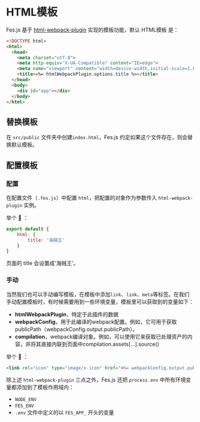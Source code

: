 # HTML模板

Fes.js 基于 [html-webpack-plugin](https://github.com/jantimon/html-webpack-plugin) 实现的模板功能，默认 HTML模板 是：
```html
<!DOCTYPE html>
<html>
  <head>
    <meta charset="utf-8">
    <meta http-equiv="X-UA-Compatible" content="IE=edge">
    <meta name="viewport" content="width=device-width,initial-scale=1.0">
    <title><%= htmlWebpackPlugin.options.title %></title>
  </head>
  <body>
    <div id="app"></div>
  </body>
</html>
```


## 替换模板
在 `src/public` 文件夹中创建`index.html`，Fes.js 约定如果这个文件存在，则会替换默认模板。

## 配置模板

### 配置
在配置文件（`.fes.js`）中配置 `html`，把配置的对象作为参数传入 `html-webpack-plugin` 实例。

举个 :chestnut: ：
```js
export default {
    html: {
        title: '海贼王'
    }
}
```
页面的 title 会设置成'海贼王'。

### 手动
当然我们也可以手动编写模板，在模板中添加`link`、`link`、`meta`等标签。在我们手动配置模板时，有时候需要用到一些环境变量，模板里可以获取到的变量如下：

- **htmlWebpackPlugin**，特定于此插件的数据
- **webpackConfig**，用于此编译的webpack配置。例如，它可用于获取publicPath（webpackConfig.output.publicPath）。
- **compilation**，webpack编译对象。例如，可以使用它来获取已处理资产的内容，并将其直接内联到页面中compilation.assets[...].source()

举个 🌰 ：
```html
<link rel="icon" type="image/x-icon" href="<%= webpackConfig.output.publicPath %>favicon.png" />
```

除上述 `html-webpack-plugin` 三点之外，Fes.js 还把 `process.env` 中所有环境变量都添加到了模板作用域内：
- `NODE_ENV`
- `FES_ENV`
- `.env` 文件中定义的以 `FES_APP_` 开头的变量
